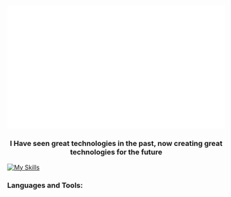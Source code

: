 ![](output.gif)

<h3 align="center">I Have seen great technologies in the past, now creating great technologies for the future</h3>

<p align="left"></p>

[![My Skills](https://skillicons.dev/icons?i=js,html,css,vitest,vitem,nextjs,py,figma,aws,postgres,postman,powershell,express)](https://skillicons.dev)

<h3 align="left">Languages and Tools:</h3>
